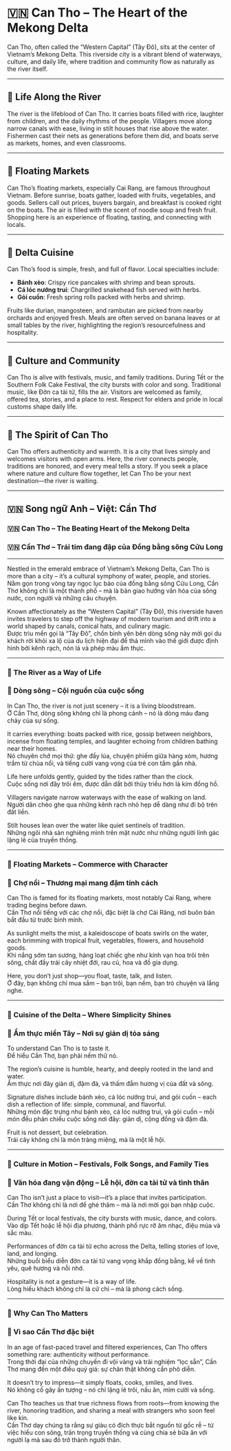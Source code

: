 # 🇻🇳 Can Tho – The Heart of the Mekong Delta

Can Tho, often called the “Western Capital” (Tây Đô), sits at the center of Vietnam’s Mekong Delta. This riverside city is a vibrant blend of waterways, culture, and daily life, where tradition and community flow as naturally as the river itself.

---

## 🚤 Life Along the River

The river is the lifeblood of Can Tho. It carries boats filled with rice, laughter from children, and the daily rhythms of the people. Villagers move along narrow canals with ease, living in stilt houses that rise above the water. Fishermen cast their nets as generations before them did, and boats serve as markets, homes, and even classrooms.

---

## 🛶 Floating Markets

Can Tho’s floating markets, especially Cai Rang, are famous throughout Vietnam. Before sunrise, boats gather, loaded with fruits, vegetables, and goods. Sellers call out prices, buyers bargain, and breakfast is cooked right on the boats. The air is filled with the scent of noodle soup and fresh fruit. Shopping here is an experience of floating, tasting, and connecting with locals.

---

## 🍲 Delta Cuisine

Can Tho’s food is simple, fresh, and full of flavor. Local specialties include:

- **Bánh xèo**: Crispy rice pancakes with shrimp and bean sprouts.
- **Cá lóc nướng trui**: Chargrilled snakehead fish served with herbs.
- **Gỏi cuốn**: Fresh spring rolls packed with herbs and shrimp.

Fruits like durian, mangosteen, and rambutan are picked from nearby orchards and enjoyed fresh. Meals are often served on banana leaves or at small tables by the river, highlighting the region’s resourcefulness and hospitality.

---

## 🎎 Culture and Community

Can Tho is alive with festivals, music, and family traditions. During Tết or the Southern Folk Cake Festival, the city bursts with color and song. Traditional music, like Đờn ca tài tử, fills the air. Visitors are welcomed as family, offered tea, stories, and a place to rest. Respect for elders and pride in local customs shape daily life.

---

## 🌅 The Spirit of Can Tho

Can Tho offers authenticity and warmth. It is a city that lives simply and welcomes visitors with open arms. Here, the river connects people, traditions are honored, and every meal tells a story. If you seek a place where nature and culture flow together, let Can Tho be your next destination—the river is waiting.

---

## 🇻🇳 Song ngữ Anh – Việt: Cần Thơ

### 🇻🇳 Can Tho – The Beating Heart of the Mekong Delta  
### 🇻🇳 Cần Thơ – Trái tim đang đập của Đồng bằng sông Cửu Long

---

Nestled in the emerald embrace of Vietnam’s Mekong Delta, Can Tho is more than a city – it’s a cultural symphony of water, people, and stories.  
Nằm gọn trong vòng tay ngọc lục bảo của đồng bằng sông Cửu Long, Cần Thơ không chỉ là một thành phố – mà là bản giao hưởng văn hóa của sông nước, con người và những câu chuyện.

Known affectionately as the “Western Capital” (Tây Đô), this riverside haven invites travelers to step off the highway of modern tourism and drift into a world shaped by canals, conical hats, and culinary magic.  
Được trìu mến gọi là “Tây Đô”, chốn bình yên bên dòng sông này mời gọi du khách rời khỏi xa lộ của du lịch hiện đại để thả mình vào thế giới được định hình bởi kênh rạch, nón lá và phép màu ẩm thực.

---

### 🚤 The River as a Way of Life  
### 🚤 Dòng sông – Cội nguồn của cuộc sống

In Can Tho, the river is not just scenery – it is a living bloodstream.  
Ở Cần Thơ, dòng sông không chỉ là phong cảnh – nó là dòng máu đang chảy của sự sống.

It carries everything: boats packed with rice, gossip between neighbors, incense from floating temples, and laughter echoing from children bathing near their homes.  
Nó chuyên chở mọi thứ: ghe đầy lúa, chuyện phiếm giữa hàng xóm, hương trầm từ chùa nổi, và tiếng cười vang vọng của trẻ con tắm gần nhà.

Life here unfolds gently, guided by the tides rather than the clock.  
Cuộc sống nơi đây trôi êm, được dẫn dắt bởi thủy triều hơn là kim đồng hồ.

Villagers navigate narrow waterways with the ease of walking on land.  
Người dân chèo ghe qua những kênh rạch nhỏ hẹp dễ dàng như đi bộ trên đất liền.

Stilt houses lean over the water like quiet sentinels of tradition.  
Những ngôi nhà sàn nghiêng mình trên mặt nước như những người lính gác lặng lẽ của truyền thống.

---

### 🛶 Floating Markets – Commerce with Character  
### 🛶 Chợ nổi – Thương mại mang đậm tính cách

Can Tho is famed for its floating markets, most notably Cai Rang, where trading begins before dawn.  
Cần Thơ nổi tiếng với các chợ nổi, đặc biệt là chợ Cái Răng, nơi buôn bán bắt đầu từ trước bình minh.

As sunlight melts the mist, a kaleidoscope of boats swirls on the water, each brimming with tropical fruit, vegetables, flowers, and household goods.  
Khi nắng sớm tan sương, hàng loạt chiếc ghe như kính vạn hoa trôi trên sông, chất đầy trái cây nhiệt đới, rau củ, hoa và đồ gia dụng.

Here, you don’t just shop—you float, taste, talk, and listen.  
Ở đây, bạn không chỉ mua sắm – bạn trôi, bạn nếm, bạn trò chuyện và lắng nghe.

---

### 🍲 Cuisine of the Delta – Where Simplicity Shines  
### 🍲 Ẩm thực miền Tây – Nơi sự giản dị tỏa sáng

To understand Can Tho is to taste it.  
Để hiểu Cần Thơ, bạn phải nếm thử nó.

The region’s cuisine is humble, hearty, and deeply rooted in the land and water.  
Ẩm thực nơi đây giản dị, đậm đà, và thấm đẫm hương vị của đất và sông.

Signature dishes include bánh xèo, cá lóc nướng trui, and gỏi cuốn – each dish a reflection of life: simple, communal, and flavorful.  
Những món đặc trưng như bánh xèo, cá lóc nướng trui, và gỏi cuốn – mỗi món đều phản chiếu cuộc sống nơi đây: giản dị, cộng đồng và đậm đà.

Fruit is not dessert, but celebration.  
Trái cây không chỉ là món tráng miệng, mà là một lễ hội.

---

### 🎎 Culture in Motion – Festivals, Folk Songs, and Family Ties  
### 🎎 Văn hóa đang vận động – Lễ hội, đờn ca tài tử và tình thân

Can Tho isn’t just a place to visit—it’s a place that invites participation.  
Cần Thơ không chỉ là nơi để ghé thăm – mà là nơi mời gọi bạn nhập cuộc.

During Tết or local festivals, the city bursts with music, dance, and colors.  
Vào dịp Tết hoặc lễ hội địa phương, thành phố rực rỡ âm nhạc, điệu múa và sắc màu.

Performances of đờn ca tài tử echo across the Delta, telling stories of love, land, and longing.  
Những buổi biểu diễn đờn ca tài tử vang vọng khắp đồng bằng, kể về tình yêu, quê hương và nỗi nhớ.

Hospitality is not a gesture—it is a way of life.  
Lòng hiếu khách không chỉ là cử chỉ – mà là phong cách sống.

---

### 🌅 Why Can Tho Matters  
### 🌅 Vì sao Cần Thơ đặc biệt

In an age of fast-paced travel and filtered experiences, Can Tho offers something rare: authenticity without performance.  
Trong thời đại của những chuyến đi vội vàng và trải nghiệm “lọc sẵn”, Cần Thơ mang đến một điều quý giá: sự chân thật không cần phô diễn.

It doesn’t try to impress—it simply floats, cooks, smiles, and lives.  
Nó không cố gây ấn tượng – nó chỉ lặng lẽ trôi, nấu ăn, mỉm cười và sống.

Can Tho teaches us that true richness flows from roots—from knowing the river, honoring tradition, and sharing a meal with strangers who soon feel like kin.  
Cần Thơ dạy chúng ta rằng sự giàu có đích thực bắt nguồn từ gốc rễ – từ việc hiểu con sông, trân trọng truyền thống và cùng chia sẻ bữa ăn với người lạ mà sau đó trở thành người thân.

